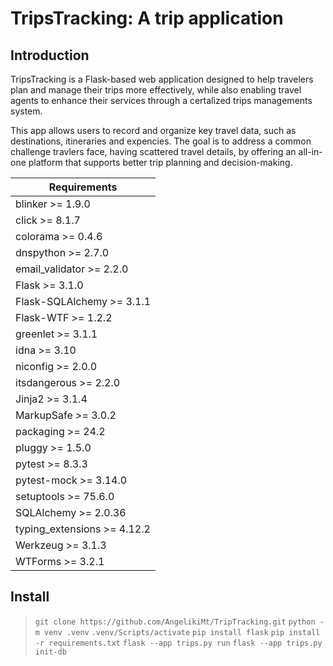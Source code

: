 # **TripsTracking: A trip application**

## **Introduction**

TripsTracking is a Flask-based web application designed to help travelers plan and manage their trips more effectively, while also enabling travel agents to enhance their services through a certalized trips managements system. 

This app allows users to record and organize key travel data, such as destinations, itineraries and expencies. The goal is to address a common challenge travlers face, having scattered travel details, by offering an all-in-one platform that supports better trip planning and decision-making. 

| Requirements                |
| ------------                |
| blinker >= 1.9.0            |
| click >= 8.1.7              |
| colorama >= 0.4.6           |
| dnspython >= 2.7.0          |
| email_validator >= 2.2.0    |
| Flask >= 3.1.0              |
| Flask-SQLAlchemy >= 3.1.1   |
| Flask-WTF >= 1.2.2          |
| greenlet >= 3.1.1           |
| idna >= 3.10                |
| niconfig >= 2.0.0           |
| itsdangerous >= 2.2.0       |
| Jinja2 >= 3.1.4             |
| MarkupSafe >= 3.0.2         |
| packaging >= 24.2           |
| pluggy >= 1.5.0             |
| pytest >= 8.3.3             |
| pytest-mock >= 3.14.0       |
| setuptools >= 75.6.0        |
| SQLAlchemy >= 2.0.36        |
| typing_extensions >= 4.12.2 |
| Werkzeug >= 3.1.3           |
| WTForms >= 3.2.1            |


## **Install** 

> ``` git clone https://github.com/AngelikiMt/TripTracking.git ```
> ``` python -m venv .venv ```
> ``` .venv/Scripts/activate ```
> ``` pip install flask ```
> ``` pip install -r requirements.txt ```
> ``` flask --app trips.py run ```
> ``` flask --app trips.py init-db ```





